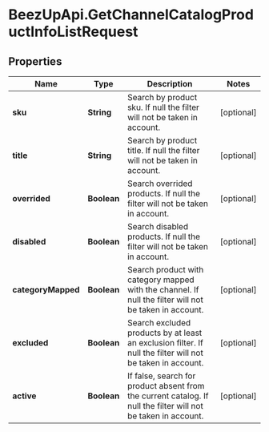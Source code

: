 # BeezUpApi.GetChannelCatalogProductInfoListRequest

## Properties
Name | Type | Description | Notes
------------ | ------------- | ------------- | -------------
**sku** | **String** | Search by product sku. If null the filter will not be taken in account. | [optional] 
**title** | **String** | Search by product title. If null the filter will not be taken in account. | [optional] 
**overrided** | **Boolean** | Search overrided products. If null the filter will not be taken in account. | [optional] 
**disabled** | **Boolean** | Search disabled products. If null the filter will not be taken in account. | [optional] 
**categoryMapped** | **Boolean** | Search product with category mapped with the channel. If null the filter will not be taken in account. | [optional] 
**excluded** | **Boolean** | Search excluded products by at least an exclusion filter. If null the filter will not be taken in account. | [optional] 
**active** | **Boolean** | If false, search for product absent from the current catalog. If null the filter will not be taken in account. | [optional] 


